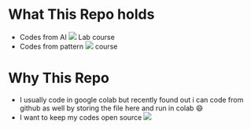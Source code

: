 # What This Repo holds
* Codes from AI <img src="https://img.icons8.com/cotton/25/000000/artificial-intelligence.png"/> Lab course
* Codes from pattern <img src="https://img.icons8.com/office/25/000000/facial-recognition-scan.png"/> course

# Why This Repo 
* I usually code in google colab but recently found out i can code from github as well by storing the file here and run in colab :smile:
* I want to keep my codes open source <img src="https://img.icons8.com/color/30/000000/open-source--v1.png"/>

